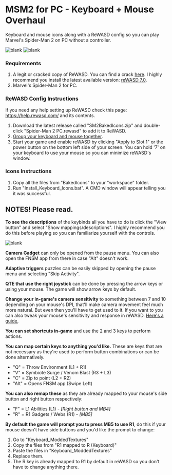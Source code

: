 # MSM2 for PC - Keyboard + Mouse Overhaul
Keyboard and mouse icons along with a ReWASD config so you can play Marvel's Spider-Man 2 on PC without a controller.

![blank](https://i.imgur.com/hfK5xwf.png)
![blank](https://i.imgur.com/kQOAlQ1.png)

### Requirements
1. A legit or cracked copy of ReWASD. You can find a crack [here](https://github.com/EugeneSunrise/reWASD). I highly recommend you install the latest available version: [reWASD 7.0](https://github.com/EugeneSunrise/reWASD/releases/tag/7.0X86FULL).
2. Marvel's Spider-Man 2 for PC.

### ReWASD Config Instructions
If you need any help setting up ReWASD check this page: https://help.rewasd.com/ and its contents.
1. Download the latest release called "SM2BakedIcons.zip" and double-click "Spider-Man 2 PC.rewasd" to add it to ReWASD.
2. [Group your keyboard and mouse together](https://help.rewasd.com/how-to-remap/group-of-devices.html).
3. Start your game and enable reWASD by clicking "Apply to Slot 1" or the power button on the bottom left side of your screen. You can hold '7' on your keyboard to use your mouse so you can minimize reWASD's window.

### Icons Instructions
1. Copy all the files from "BakedIcons" to your "workspace" folder.
2. Run "Install_Keyboard_Icons.bat". A CMD window will appear telling you it was successful.

## NOTES! Please read.
**To see the descriptions** of the keybinds all you have to do is click the "View button" and select "Show mappings/descriptions". I highly recommend you do this before playing so you can familiarize yourself with the controls.

![blank](https://i.ibb.co/QcRyzg6/image.png)

**Camera Gadget** can only be opened from the pause menu. You can also open the FNSM app from there in case "Alt" doesn't work.

**Adaptive triggers** puzzles can be easily skipped by opening the pause menu and selecting "Skip Activity".

**QTE that use the right joystick** can be done by pressing the arrow keys or using your mouse. The game will show arrow keys by default.

**Change your in-game's camera sensitivity** to something between 7 and 10 depending on your mouse's DPI, that'll make camera movement feel much more natural. But even then you'll have to get used to it. If you want to you can also tweak your mouse's sensitivity and response in reWASD. [Here's a guide,](https://help.rewasd.com/basic-functions/advanced-stick-settings.html)

**You can set shortcuts in-game** and use the 2 and 3 keys to perform actions.

**You can map certain keys to anything you'd like.** These are keys that are not necessary as they're used to perform button combinations or can be done alternatively.
- "Q" = Throw Environment (L1 + R1)
- "V" = Symbiote Surge / Venom Blast (R3 + L3)
- "C" = Zip to point (L2 + R2)
- "Alt" = Opens FNSM app (Swipe Left)

**You can also remap these** as they are already mapped to your mouse's side button and right button respectively:
- "F" = L1 Abilities (L1) - *[Right button and MB4]*
- "R" = R1 Gadgets / Webs (R1) - *[MB5]*


**By default the game will prompt you to press MB5 to use R1**, do this if your mouse doesn't have side buttons and you'd like the prompt to change:
1. Go to "Keyboard_ModdedTextures"
2. Copy the files from "R1 mapped to R (Keyboard)"
3. Paste the files in "Keyboard_ModdedTextures"
4. Replace them.
5. The R key is already mapped to R1 by default in reWASD so you don't have to change anything there.
